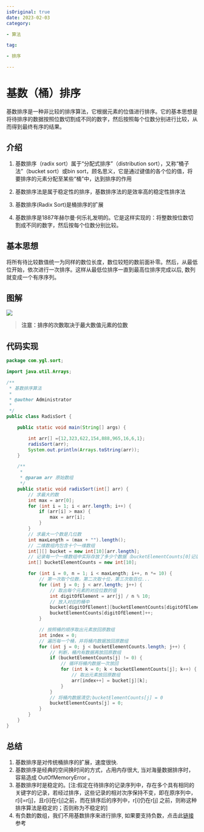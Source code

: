 ```yaml
---
isOriginal: true
date: 2023-02-03
category:

- 算法

tag:

- 排序

---
```


# 基数（桶）排序

基数排序是一种非比较的排序算法，它根据元素的位值进行排序。它的基本思想是将待排序的数据按照位数切割成不同的数字，然后按照每个位数分别进行比较，从而得到最终有序的结果。
<!-- more -->

## 介绍

1. 基数排序（radix sort）属于“分配式排序”（distribution sort），又称“桶子法”（bucket sort）或bin sort，顾名思义，它是通过键值的各个位的值，将要排序的元素分配至某些“桶”中，达到排序的作用

2. 基数排序法是属于稳定性的排序，基数排序法的是效率高的稳定性排序法

3. 基数排序(Radix Sort)是桶排序的扩展

4. 基数排序是1887年赫尔曼·何乐礼发明的。它是这样实现的：将整数按位数切割成不同的数字，然后按每个位数分别比较。

## 基本思想

将所有待比较数值统一为同样的数位长度，数位较短的数前面补零。然后，从最低位开始，依次进行一次排序。这样从最低位排序一直到最高位排序完成以后, 数列就变成一个有序序列。

## 图解

![](https://qiniu.yanggl.cn/image/20191009112522566.png)
> **注意：排序的次数取决于最大数值元素的位数**

## 代码实现

```java
package com.ygl.sort;

import java.util.Arrays;

/**
 * 基数排序算法
 * 
 * @author Administrator
 * 
 */
public class RadisSort {

	public static void main(String[] args) {

		int arr[] ={12,323,622,154,888,965,16,6,1};
		radisSort(arr);
		System.out.println(Arrays.toString(arr));
	}

	/**
	 * 
	 * @param arr 原始数组
	 */
	public static void radisSort(int[] arr) {
		// 求最大的数
		int max = arr[0];
		for (int i = 1; i < arr.length; i++) {
			if (arr[i] > max) {
				max = arr[i];
			}
		}
		// 求最大一个数是几位数
		int maxLength = (max + "").length();
		// 二维数组内包含十个一维数组
		int[][] bucket = new int[10][arr.length];
		// 记录每一个一维数组中实际存放了多少个数据（bucketElementCounts[0]记录的是就是bucket[0]中数据的个数）
		int[] bucketElementCounts = new int[10];

		for (int i = 0, n = 1; i < maxLength; i++, n *= 10) {
			// 第一次取个位数，第二次取十位，第三次取百位...
			for (int j = 0; j < arr.length; j++) {
				// 取出每个元素的对应位数的值
				int digitOfElement = arr[j] / n % 10;
				// 放入对应的桶中
				bucket[digitOfElement][bucketElementCounts[digitOfElement]] = arr[j];
				bucketElementCounts[digitOfElement]++;
			}

			// 按照桶的顺序取出元素放回原数组
			int index = 0;
			// 遍历每一个桶，并将桶内数据放回原数组
			for (int j = 0; j < bucketElementCounts.length; j++) {
				// 判断，桶内有数据再放回原数组
				if (bucketElementCounts[j] != 0) {
					// 循环将桶内数据一次放回
					for (int k = 0; k < bucketElementCounts[j]; k++) {
						// 取出元素放回原数组
						arr[index++] = bucket[j][k];
					}
				}
				// 将桶内数据清空;bucketElementCounts[j] = 0
				bucketElementCounts[j] = 0;
			}
		}
	}
}
```

## 总结

1. 基数排序是对传统桶排序的扩展，速度很快.
2. 基数排序是经典的空间换时间的方式，占用内存很大, 当对海量数据排序时，容易造成 OutOfMemoryError 。
3. 基数排序时是稳定的。[注:假定在待排序的记录序列中，存在多个具有相同的关键字的记录，若经过排序，这些记录的相对次序保持不变，即在原序列中，r[i]=r[j]，且r[i]在r[j]之前，而在排序后的序列中，r[i]仍在r[j]
   之前，则称这种排序算法是稳定的；否则称为不稳定的]
4. 有负数的数组，我们不用基数排序来进行排序, 如果要支持负数，点击此[链接](https://code.i-harness.com/zh-CN/q/e98fa9)参考
